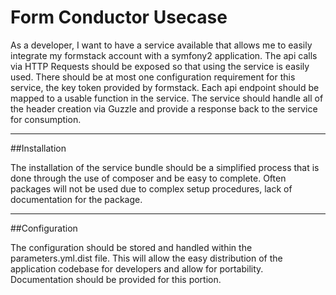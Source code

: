Form Conductor Usecase
=======================

As a developer, I want to have a service available that allows me to easily integrate
my formstack account with a symfony2 application. The api calls via HTTP Requests
should be exposed so that using the service is easily used. There should be at
most one configuration requirement for this service, the key token provided
by formstack. Each api endpoint should be mapped to a usable function in
the service. The service should handle all of the header creation via
Guzzle and provide a response back to the service for consumption.

---

##Installation

The installation of the service bundle should be a simplified process that is done
through the use of composer and be easy to complete. Often packages will not be
used due to complex setup procedures, lack of documentation for the package.

---

##Configuration

The configuration should be stored and handled within the parameters.yml.dist file.
This will allow the easy distribution of the application codebase for developers
and allow for portability. Documentation should be provided for this portion.

